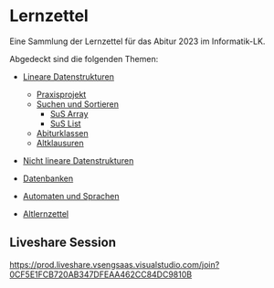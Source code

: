 # Lernzettel
Eine Sammlung der Lernzettel für das Abitur 2023 im Informatik-LK.

Abgedeckt sind die folgenden Themen:


- [Lineare Datenstrukturen](./Lineare-Datenstrukturen/)
  - [Praxisprojekt](https://github.com/INFOGruppeC/Praxissimulation)
   - [Suchen und Sortieren](./Lineare-Datenstrukturen/sus/)
     - [SuS Array](./Lineare-Datenstrukturen/sus/SuS%20Array.md)
     - [SuS List](./Lineare-Datenstrukturen/sus/SuS%20List.md)
   - [Abiturklassen](./Lineare-Datenstrukturen/Abiturklassen/)
   - [Altklausuren](./Lineare-Datenstrukturen/Altklausuren/)

 - [Nicht lineare Datenstrukturen](./Nicht-lineare-Datenstrukturen/)
 - [Datenbanken](./Datenbanken/)



 - [Automaten und Sprachen](./Autotmaten-und-Sprachen/)

 - [Altlernzettel](./Altlernzettel/)

 

 
## Liveshare Session
https://prod.liveshare.vsengsaas.visualstudio.com/join?0CF5E1FCB720AB347DFEAA462CC84DC9810B